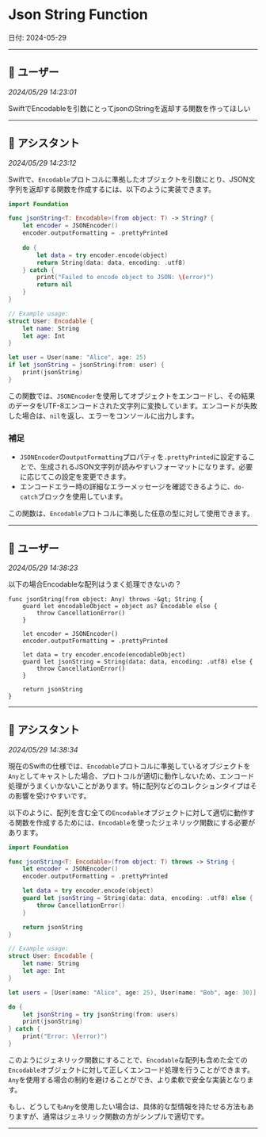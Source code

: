 # Json String Function

日付: 2024-05-29

---

## 👤 ユーザー
*2024/05/29 14:23:01*

SwiftでEncodableを引数にとってjsonのStringを返却する関数を作ってほしい

---

## 🤖 アシスタント
*2024/05/29 14:23:12*

Swiftで、`Encodable`プロトコルに準拠したオブジェクトを引数にとり、JSON文字列を返却する関数を作成するには、以下のように実装できます。

```swift
import Foundation

func jsonString<T: Encodable>(from object: T) -> String? {
    let encoder = JSONEncoder()
    encoder.outputFormatting = .prettyPrinted
    
    do {
        let data = try encoder.encode(object)
        return String(data: data, encoding: .utf8)
    } catch {
        print("Failed to encode object to JSON: \(error)")
        return nil
    }
}

// Example usage:
struct User: Encodable {
    let name: String
    let age: Int
}

let user = User(name: "Alice", age: 25)
if let jsonString = jsonString(from: user) {
    print(jsonString)
}
```

この関数では、`JSONEncoder`を使用してオブジェクトをエンコードし、その結果のデータをUTF-8エンコードされた文字列に変換しています。エンコードが失敗した場合は、`nil`を返し、エラーをコンソールに出力します。

### 補足
- `JSONEncoder`の`outputFormatting`プロパティを`.prettyPrinted`に設定することで、生成されるJSON文字列が読みやすいフォーマットになります。必要に応じてこの設定を変更できます。
- エンコードエラー時の詳細なエラーメッセージを確認できるように、`do-catch`ブロックを使用しています。

この関数は、`Encodable`プロトコルに準拠した任意の型に対して使用できます。

---

## 👤 ユーザー
*2024/05/29 14:38:23*

以下の場合Encodableな配列はうまく処理できないの？

    func jsonString(from object: Any) throws -&gt; String {
        guard let encodableObject = object as? Encodable else {
            throw CancellationError()
        }

        let encoder = JSONEncoder()
        encoder.outputFormatting = .prettyPrinted

        let data = try encoder.encode(encodableObject)
        guard let jsonString = String(data: data, encoding: .utf8) else {
            throw CancellationError()
        }

        return jsonString
    }

---

## 🤖 アシスタント
*2024/05/29 14:38:34*

現在のSwiftの仕様では、`Encodable`プロトコルに準拠しているオブジェクトを`Any`としてキャストした場合、プロトコルが適切に動作しないため、エンコード処理がうまくいかないことがあります。特に配列などのコレクションタイプはその影響を受けやすいです。

以下のように、配列を含む全ての`Encodable`オブジェクトに対して適切に動作する関数を作成するためには、`Encodable`を使ったジェネリック関数にする必要があります。

```swift
import Foundation

func jsonString<T: Encodable>(from object: T) throws -> String {
    let encoder = JSONEncoder()
    encoder.outputFormatting = .prettyPrinted

    let data = try encoder.encode(object)
    guard let jsonString = String(data: data, encoding: .utf8) else {
        throw CancellationError()
    }

    return jsonString
}

// Example usage:
struct User: Encodable {
    let name: String
    let age: Int
}

let users = [User(name: "Alice", age: 25), User(name: "Bob", age: 30)]

do {
    let jsonString = try jsonString(from: users)
    print(jsonString)
} catch {
    print("Error: \(error)")
}
```

このようにジェネリック関数にすることで、`Encodable`な配列も含めた全ての`Encodable`オブジェクトに対して正しくエンコード処理を行うことができます。`Any`を使用する場合の制約を避けることができ、より柔軟で安全な実装となります。

もし、どうしても`Any`を使用したい場合は、具体的な型情報を持たせる方法もありますが、通常はジェネリック関数の方がシンプルで適切です。

---
